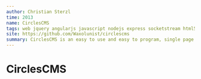 ```yaml
---
author: Christian Sterzl
time: 2013
name: CirclesCMS
tags: web jquery angularjs javascript nodejs express socketstream html5
site: https://github.com/Waxolunist/circlescms
summary: CirclesCMS is an easy to use and easy to program, single page html5 content management system and blog engine built around websockets and angularjs.
---
```


# CirclesCMS


